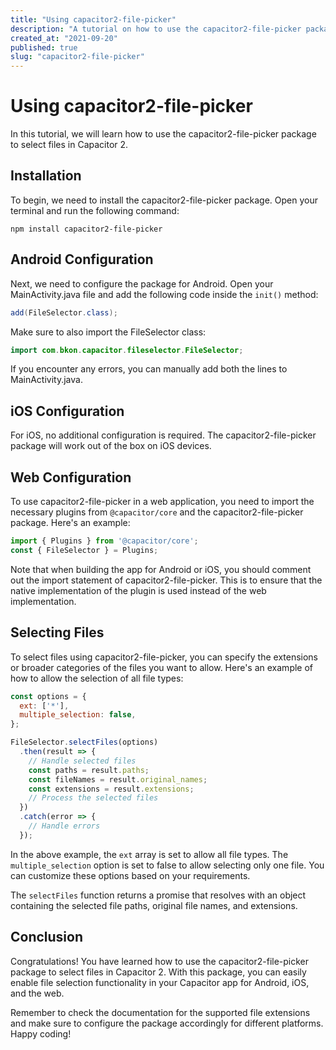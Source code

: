 ```yaml
---
title: "Using capacitor2-file-picker"
description: "A tutorial on how to use the capacitor2-file-picker package to select files in Capacitor 2"
created_at: "2021-09-20"
published: true
slug: "capacitor2-file-picker"
---
```


# Using capacitor2-file-picker

In this tutorial, we will learn how to use the capacitor2-file-picker package to select files in Capacitor 2.

## Installation

To begin, we need to install the capacitor2-file-picker package. Open your terminal and run the following command:

```shell
npm install capacitor2-file-picker
```

## Android Configuration

Next, we need to configure the package for Android. Open your MainActivity.java file and add the following code inside the `init()` method:

```java
add(FileSelector.class);
```

Make sure to also import the FileSelector class:

```java
import com.bkon.capacitor.fileselector.FileSelector;
```

If you encounter any errors, you can manually add both the lines to MainActivity.java.

## iOS Configuration

For iOS, no additional configuration is required. The capacitor2-file-picker package will work out of the box on iOS devices.

## Web Configuration

To use capacitor2-file-picker in a web application, you need to import the necessary plugins from `@capacitor/core` and the capacitor2-file-picker package. Here's an example:

```javascript
import { Plugins } from '@capacitor/core';
const { FileSelector } = Plugins;
```

Note that when building the app for Android or iOS, you should comment out the import statement of capacitor2-file-picker. This is to ensure that the native implementation of the plugin is used instead of the web implementation.

## Selecting Files

To select files using capacitor2-file-picker, you can specify the extensions or broader categories of the files you want to allow. Here's an example of how to allow the selection of all file types:

```javascript
const options = {
  ext: ['*'],
  multiple_selection: false,
};

FileSelector.selectFiles(options)
  .then(result => {
    // Handle selected files
    const paths = result.paths;
    const fileNames = result.original_names;
    const extensions = result.extensions;
    // Process the selected files
  })
  .catch(error => {
    // Handle errors
  });
```

In the above example, the `ext` array is set to allow all file types. The `multiple_selection` option is set to false to allow selecting only one file. You can customize these options based on your requirements.

The `selectFiles` function returns a promise that resolves with an object containing the selected file paths, original file names, and extensions.

## Conclusion

Congratulations! You have learned how to use the capacitor2-file-picker package to select files in Capacitor 2. With this package, you can easily enable file selection functionality in your Capacitor app for Android, iOS, and the web.

Remember to check the documentation for the supported file extensions and make sure to configure the package accordingly for different platforms. Happy coding!